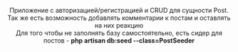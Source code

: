 <p align="center">
    Приложение с авторизацией/регистрацией и CRUD для сущности Post. Так же есть возможность добавлять комментарии к постам и оставлять на них реакцию<br>
    Для того чтобы не заполнять базу самостоятельно, есть сидер для постов - <strong>php artisan db:seed --class=PostSeeder</strong>
</p>

